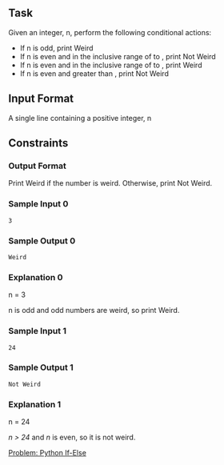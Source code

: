 ## Task 
Given an integer, n, perform the following conditional actions:
- If n is odd, print Weird
- If n is even and in the inclusive range of  to , print Not Weird
- If n is even and in the inclusive range of  to , print Weird
- If n is even and greater than , print Not Weird

## Input Format
A single line containing a positive integer, n

## Constraints
### Output Format
Print Weird if the number is weird. Otherwise, print Not Weird.
### Sample Input 0
```
3
```
### Sample Output 0
```
Weird
```
### Explanation 0
n = 3

n is odd and odd numbers are weird, so print Weird.

### Sample Input 1
```
24
```
### Sample Output 1
```
Not Weird
```
### Explanation 1
n = 24

_n > 24_ and _n_ is even, so it is not weird.

[Problem: Python If-Else](https://www.hackerrank.com/challenges/py-if-else/problem)
